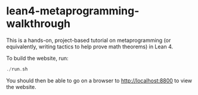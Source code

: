 # lean4-metaprogramming-walkthrough
This is a hands-on, project-based tutorial on metaprogramming (or equivalently, writing tactics to help prove math theorems) in Lean 4.  

To build the website, run:
```haskell
./run.sh
```

You should then be able to go on a browser to [http://localhost:8800][1] to view the website.

[1]:	http://localhost:8800